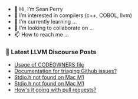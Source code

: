 - 👋 Hi, I’m Sean Perry
- 👀 I’m interested in compilers (c++, COBOL, llvm)
- 🌱 I’m currently learning ...
- 💞️ I’m looking to collaborate on ...
- 📫 How to reach me ...

<!---
s66perry/s66perry is a ✨ special ✨ repository because its `README.md` (this file) appears on your GitHub profile.
You can click the Preview link to take a look at your changes.
--->
### 📕 Latest LLVM Discourse Posts

<!-- DISCOURSE-LLVM:START -->
- [Usage of CODEOWNERS file](https://discourse.llvm.org/t/usage-of-codeowners-file/73524#post_5)
- [Documentation for triaging Github issues?](https://discourse.llvm.org/t/documentation-for-triaging-github-issues/73487#post_13)
- [Stdio.h not found on Mac M1](https://discourse.llvm.org/t/stdio-h-not-found-on-mac-m1/73532#post_3)
- [Stdio.h not found on Mac M1](https://discourse.llvm.org/t/stdio-h-not-found-on-mac-m1/73532#post_2)
- [How&#39;s it going with pull requests?](https://discourse.llvm.org/t/hows-it-going-with-pull-requests/73467?page=2#post_36)
<!-- DISCOURSE-LLVM:END -->
